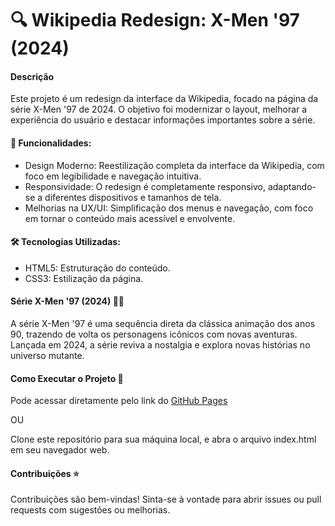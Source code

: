 # 🔍 Wikipedia Redesign: X-Men '97 (2024) 

#### Descrição

Este projeto é um redesign da interface da Wikipedia, focado na página da série X-Men '97 de 2024. O objetivo foi modernizar o layout, melhorar a experiência do usuário e destacar informações importantes sobre a série.

#### 🚀 Funcionalidades:
- Design Moderno: Reestilização completa da interface da Wikipedia, com foco em legibilidade e navegação intuitiva.
- Responsividade: O redesign é completamente responsivo, adaptando-se a diferentes dispositivos e tamanhos de tela.
- Melhorias na UX/UI: Simplificação dos menus e navegação, com foco em tornar o conteúdo mais acessível e envolvente.

#### 🛠️ Tecnologias Utilizadas:
- HTML5: Estruturação do conteúdo.
- CSS3: Estilização da página.

####  Série X-Men '97 (2024) 🦸🏻
A série X-Men '97 é uma sequência direta da clássica animação dos anos 90, trazendo de volta os personagens icônicos com novas aventuras. Lançada em 2024, a série reviva a nostalgia e explora novas histórias no universo mutante.

#### Como Executar o Projeto 💫 

Pode acessar diretamente pelo link do [GitHub Pages](https://michelenmedeiros.github.io/Wikipedia-redesign/) 

OU

Clone este repositório para sua máquina local, e abra o arquivo index.html em seu navegador web.

#### Contribuições ⭐

Contribuições são bem-vindas! Sinta-se à vontade para abrir issues ou pull requests com sugestões ou melhorias.
